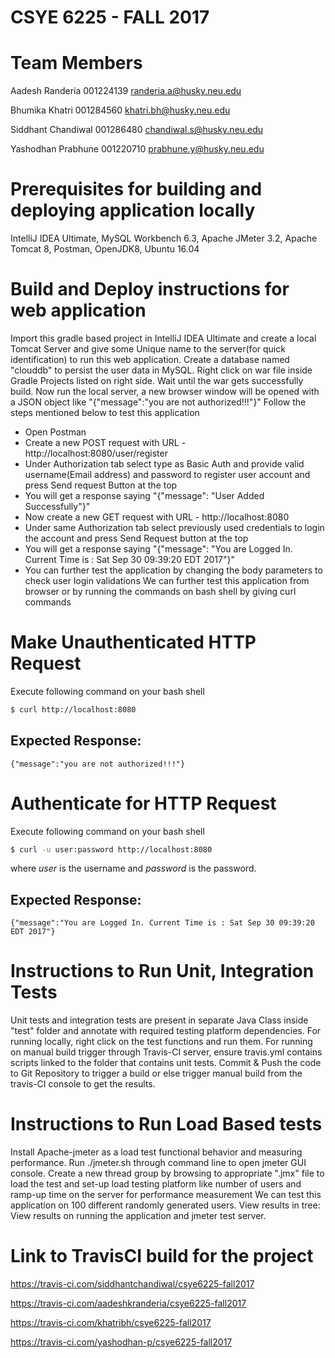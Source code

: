 # CSYE 6225 - FALL 2017

# Team Members

Aadesh Randeria   001224139  randeria.a@husky.neu.edu

Bhumika Khatri   001284560  khatri.bh@husky.neu.edu

Siddhant Chandiwal 001286480  chandiwal.s@husky.neu.edu

Yashodhan Prabhune 001220710  prabhune.y@husky.neu.edu


# Prerequisites for building and deploying application locally

IntelliJ IDEA Ultimate, MySQL Workbench 6.3, Apache JMeter 3.2, Apache Tomcat 8, Postman, OpenJDK8, Ubuntu 16.04 

# Build and Deploy instructions for web application

Import this gradle based project in IntelliJ IDEA Ultimate and create a local Tomcat Server and give some Unique name to the server(for quick identification) to run this web application. Create a database named "clouddb" to persist the user data
in MySQL. Right click on war file inside Gradle Projects listed on right side. Wait until the war gets successfully build.
Now run the local server, a new browser window will be opened with a JSON object like "{"message":"you are not authorized!!!"}"
Follow the steps mentioned below to test this application
- Open Postman
- Create a new POST request with URL - http://localhost:8080/user/register
- Under Authorization tab select type as Basic Auth and provide valid username(Email address) and password to register user account and press Send request Button at the top
- You will get a response saying "{"message": "User Added Successfully"}"
- Now create a new GET request with URL - http://localhost:8080
- Under same Authorization tab select previously used credentials to login the account and press Send Request button at the top
- You will get a response saying "{"message": "You are Logged In. Current Time is : Sat Sep 30 09:39:20 EDT 2017"}"
- You can further test the application by changing the body parameters to check user login validations
We can further test this application from browser or by running the commands on bash shell by giving curl commands

# Make Unauthenticated HTTP Request

Execute following command on your bash shell
``` bash
$ curl http://localhost:8080
```
## Expected Response:
```
{"message":"you are not authorized!!!"}
```
# Authenticate for HTTP Request

Execute following command on your bash shell
``` bash
$ curl -u user:password http://localhost:8080
```
where *user* is the username and *password* is the password.

## Expected Response:
 ```
 {"message":"You are Logged In. Current Time is : Sat Sep 30 09:39:20 EDT 2017"}
 ```

# Instructions to Run Unit, Integration Tests

Unit tests and integration tests are present in separate Java Class inside "test" folder and annotate with required testing platform dependencies.
For running locally, right click on the test functions and run them.
For running on manual build trigger through Travis-CI server, ensure travis.yml contains scripts linked to the folder that contains unit tests. Commit & Push the code to Git Repository to trigger a build or else trigger manual build from the travis-CI console to get the results.

# Instructions to Run Load Based tests

Install Apache-jmeter as a load test functional behavior and measuring performance.
Run ./jmeter.sh through command line to open jmeter GUI console.
Create a new thread group by browsing to appropriate ".jmx" file to load the test and set-up load testing platform like number of users and ramp-up time on the server for performance measurement
We can test this application on 100 different randomly generated users. 
View results in tree: View results on running the application and jmeter test server.

# Link to TravisCI build for the project

https://travis-ci.com/siddhantchandiwal/csye6225-fall2017

https://travis-ci.com/aadeshkranderia/csye6225-fall2017

https://travis-ci.com/khatribh/csye6225-fall2017

https://travis-ci.com/yashodhan-p/csye6225-fall2017